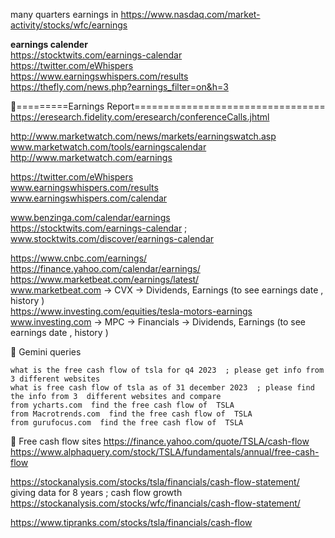 




many quarters  earnings in 
 https://www.nasdaq.com/market-activity/stocks/wfc/earnings       


**earnings calender**   
https://stocktwits.com/earnings-calendar   
https://twitter.com/eWhispers   
https://www.earningswhispers.com/results    
https://thefly.com/news.php?earnings_filter=on&h=3    

 
📘=========Earnings Report=================================   
https://eresearch.fidelity.com/eresearch/conferenceCalls.jhtml   

http://www.marketwatch.com/news/markets/earningswatch.asp   
www.marketwatch.com/tools/earningscalendar   
http://www.marketwatch.com/earnings   

https://twitter.com/eWhispers    
www.earningswhispers.com/results      
www.earningswhispers.com/calendar   

www.benzinga.com/calendar/earnings   
https://stocktwits.com/earnings-calendar ; www.stocktwits.com/discover/earnings-calendar   

https://www.cnbc.com/earnings/   
https://finance.yahoo.com/calendar/earnings/   
https://www.marketbeat.com/earnings/latest/   
www.marketbeat.com -> CVX -> Dividends, Earnings (to see earnings date , history )   
https://www.investing.com/equities/tesla-motors-earnings   
www.investing.com -> MPC -> Financials -> Dividends, Earnings (to see earnings date , history )   



📘 Gemini queries   
```
what is the free cash flow of tsla for q4 2023  ; please get info from  3 different websites
what is free cash flow of tsla as of 31 december 2023  ; please find the info from 3  different websites and compare
from ycharts.com  find the free cash flow of  TSLA
from Macrotrends.com  find the free cash flow of  TSLA
from gurufocus.com  find the free cash flow of  TSLA
```

📘 Free cash flow   sites 
https://finance.yahoo.com/quote/TSLA/cash-flow   
https://www.alphaquery.com/stock/TSLA/fundamentals/annual/free-cash-flow     

https://stockanalysis.com/stocks/tsla/financials/cash-flow-statement/  giving data for 8 years ; cash flow growth
https://stockanalysis.com/stocks/wfc/financials/cash-flow-statement/   

https://www.tipranks.com/stocks/tsla/financials/cash-flow   




 



